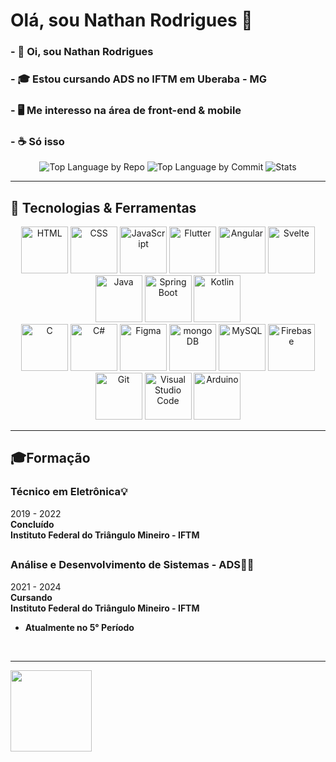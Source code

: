 
# Olá, sou Nathan Rodrigues 👋

### - 🗿 Oi, sou Nathan Rodrigues
### - 🎓 Estou cursando ADS no IFTM em Uberaba - MG
### - 🖥️ Me interesso na área de front-end & mobile
### - ☕ Só isso

<div align="center">
  
  
  ![Top Language by Repo](http://github-profile-summary-cards.vercel.app/api/cards/repos-per-language?username=NahNathan&theme=dracula)
  ![Top Language by Commit](http://github-profile-summary-cards.vercel.app/api/cards/most-commit-language?username=NahNathan&theme=dracula)
  ![Stats](http://github-profile-summary-cards.vercel.app/api/cards/stats?username=NahNathan&theme=dracula)
</div>

---

## 🤖 Tecnologias & Ferramentas

<div align="center">
	<img width="75" src="https://user-images.githubusercontent.com/25181517/192158954-f88b5814-d510-4564-b285-dff7d6400dad.png" alt="HTML" title="HTML"/>
	<img width="75" src="https://user-images.githubusercontent.com/25181517/183898674-75a4a1b1-f960-4ea9-abcb-637170a00a75.png" alt="CSS" title="CSS"/>
	<img width="75" src="https://user-images.githubusercontent.com/25181517/117447155-6a868a00-af3d-11eb-9cfe-245df15c9f3f.png" alt="JavaScript" title="JavaScript"/>
	<img width="75" src="https://user-images.githubusercontent.com/25181517/186150365-da1eccce-6201-487c-8649-45e9e99435fd.png" alt="Flutter" title="Flutter"/>
	<img width="75" src="https://user-images.githubusercontent.com/25181517/183890595-779a7e64-3f43-4634-bad2-eceef4e80268.png" alt="Angular" title="Angular"/>
	<img width="75" src="https://github.com/marwin1991/profile-technology-icons/assets/136815194/e56b5093-2f58-40cc-b194-5bdde41077b5" alt="Svelte" title="Svelte"/>
	<img width="75" src="https://user-images.githubusercontent.com/25181517/117201156-9a724800-adec-11eb-9a9d-3cd0f67da4bc.png" alt="Java" title="Java"/>
	<img width="75" src="https://user-images.githubusercontent.com/25181517/183891303-41f257f8-6b3d-487c-aa56-c497b880d0fb.png" alt="Spring Boot" title="Spring Boot"/>
	<img width="75" src="https://user-images.githubusercontent.com/25181517/185062810-7ee0c3d2-17f2-4a98-9d8a-a9576947692b.png" alt="Kotlin" title="Kotlin"/>
  <br>
	<img width="75" src="https://user-images.githubusercontent.com/25181517/192106070-46255bcf-65e6-4c6b-a296-bf8d0d8fb2a7.png" alt="C" title="C"/>
	<img width="75" src="https://user-images.githubusercontent.com/25181517/121405384-444d7300-c95d-11eb-959f-913020d3bf90.png" alt="C#" title="C#"/>
	<img width="75" src="https://user-images.githubusercontent.com/25181517/189715289-df3ee512-6eca-463f-a0f4-c10d94a06b2f.png" alt="Figma" title="Figma"/>
	<img width="75" src="https://user-images.githubusercontent.com/25181517/182884177-d48a8579-2cd0-447a-b9a6-ffc7cb02560e.png" alt="mongoDB" title="mongoDB"/>
	<img width="75" src="https://user-images.githubusercontent.com/25181517/183896128-ec99105a-ec1a-4d85-b08b-1aa1620b2046.png" alt="MySQL" title="MySQL"/>
	<img width="75" src="https://user-images.githubusercontent.com/25181517/189716855-2c69ca7a-5149-4647-936d-780610911353.png" alt="Firebase" title="Firebase"/>
	<img width="75" src="https://user-images.githubusercontent.com/25181517/192108372-f71d70ac-7ae6-4c0d-8395-51d8870c2ef0.png" alt="Git" title="Git"/>
	<img width="75" src="https://user-images.githubusercontent.com/25181517/192108891-d86b6220-e232-423a-bf5f-90903e6887c3.png" alt="Visual Studio Code" title="Visual Studio Code"/>
	<img width="75" src="https://github.com/marwin1991/profile-technology-icons/assets/136815194/a57a85ba-e2dd-4036-85b6-7e1532391627" alt="Arduino" title="Arduino"/>
</div>

---

## 🎓Formação

### Técnico em Eletrônica💡
2019 - 2022 <br>
<b>Concluído</b><br>
<b> Instituto Federal do Triângulo Mineiro - IFTM</b>
<br>

##

### Análise e Desenvolvimento de Sistemas - ADS👨‍💻
2021 - 2024 <br>
<b>Cursando</b><br>
<b> Instituto Federal do Triângulo Mineiro - IFTM</b>

- <b>Atualmente no 5° Período</b>
<br>

---

  <div>
    <a href="https://github.com/NahNathan">
    <img height="130em" src="https://i.imgur.com/ZY9Jwp3.jpeg">
  </div>
</div>
